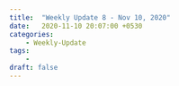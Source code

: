 ```yaml
---
title:  "Weekly Update 8 - Nov 10, 2020"
date:   2020-11-10 20:07:00 +0530
categories:
    - Weekly-Update
tags:
    -
draft: false
---
```

